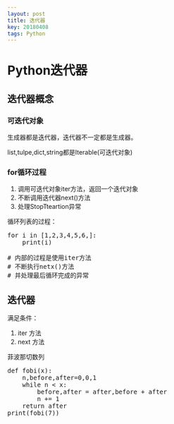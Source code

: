 ```yaml
---
layout: post
title: 迭代器
key: 20180408
tags: Python
---
```


# Python迭代器

## 迭代器概念

### 可迭代对象

生成器都是迭代器，迭代器不一定都是生成器。

list,tulpe,dict,string都是Iterable(可迭代对象)

### for循环过程

1. 调用可迭代对象iter方法，返回一个迭代对象
2. 不断调用迭代器next()方法
3. 处理StopTteartion异常

循环列表的过程：
<pre>
for i in [1,2,3,4,5,6,]:
    print(i)

# 内部的过程是使用iter方法
# 不断执行netx()方法
# 并处理最后循环完成的异常
</pre>

## 迭代器

满足条件：
1. iter 方法
2. next 方法

菲波那切数列
<pre>
def fobi(x):
    n,before,after=0,0,1
    while n < x:
        before,after = after,before + after
        n += 1
    return after
print(fobi(7))
</pre>